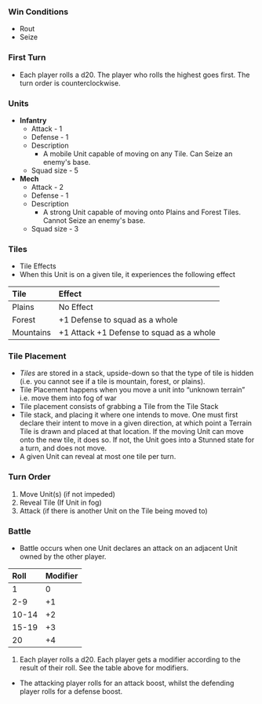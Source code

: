 ### Win Conditions
* Rout
* Seize

### First Turn
* Each player rolls a d20. The player who rolls the highest goes first. The turn order is counterclockwise.

### Units
* __Infantry__
  * Attack - 1
  * Defense - 1
  * Description
    * A mobile Unit capable of moving on any Tile. Can Seize an enemy's base.
  * Squad size - 5
* __Mech__
  * Attack - 2
  * Defense - 1
  * Description
    * A strong Unit capable of moving onto Plains and Forest Tiles. Cannot Seize an enemy's base.
  * Squad size - 3

### Tiles
* Tile Effects
 * When this Unit is on a given tile, it experiences the following effect


 | Tile     | Effect                                  |
 | :------- | :-------------------------------------- |
 |  Plains  |  No Effect                              |
 |  Forest  | +1 Defense to squad as a whole          |
 | Mountains| +1 Attack +1 Defense to squad as a whole|


### Tile Placement
* _Tiles_ are stored in a stack, upside-down so that the type of tile is hidden (i.e. you cannot see if a tile is mountain, forest, or plains).
* Tile Placement happens when you move a unit into “unknown terrain” i.e. move them into fog of war
* Tile placement consists of grabbing a Tile from the Tile Stack
* Tile stack, and placing it where one intends to move. One must first declare their intent to move in a given direction, at which point a Terrain Tile is drawn and placed at that location. If the moving Unit can move onto the new tile, it does so. If not, the Unit goes into a Stunned state for a turn, and does not move.
* A given Unit can reveal at most one tile per turn.

### Turn Order
1. Move Unit(s) (if not impeded)
2. Reveal Tile (If Unit in fog)
3. Attack (if there is another Unit on the Tile being moved to)

### Battle
* Battle occurs when one Unit declares an attack on an adjacent Unit owned by the other player.

| Roll  | Modifier |
| :---- | :------- |
| 1     |    0     |
| 2-9   |    +1    |
| 10-14 |    +2    |
| 15-19 |    +3    |
| 20    |    +4    |
1. Each player rolls a d20. Each player gets a modifier according to the result of their roll. See the table above for modifiers.
  * The attacking player rolls for an attack boost, whilst the defending player rolls for a defense boost.
